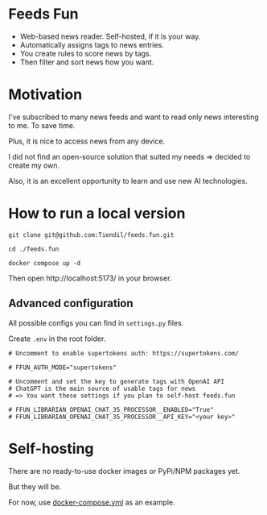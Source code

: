 # Feeds Fun

- Web-based news reader. Self-hosted, if it is your way.
- Automatically assigns tags to news entries.
- You create rules to score news by tags.
- Then filter and sort news how you want.

# Motivation

I've subscribed to many news feeds and want to read only news interesting to me. To save time.

Plus, it is nice to access news from any device.

I did not find an open-source solution that suited my needs => decided to create my own.

Also, it is an excellent opportunity to learn and use new AI technologies.

# How to run a local version

```
git clone git@github.com:Tiendil/feeds.fun.git

cd ./feeds.fun

docker compose up -d
```

Then open http://localhost:5173/ in your browser.

## Advanced configuration

All possible configs you can find in `settings.py` files.

Create `.env` in the root folder.

```
# Uncomment to enable supertokens auth: https://supertokens.com/

# FFUN_AUTH_MODE="supertokens"

# Uncomment and set the key to generate tags with OpenAI API
# ChatGPT is the main source of usable tags for news
# => You want these settings if you plan to self-host feeds.fun

# FFUN_LIBRARIAN_OPENAI_CHAT_35_PROCESSOR__ENABLED="True"
# FFUN_LIBRARIAN_OPENAI_CHAT_35_PROCESSOR__API_KEY="<your key>"
```

# Self-hosting

There are no ready-to-use docker images or PyPi/NPM packages yet.

But they will be.

For now, use [docker-compose.yml](docker-compose.yml) as an example.
